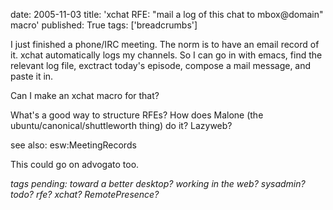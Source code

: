 date: 2005-11-03
title: 'xchat RFE: "mail a log of this chat to mbox@domain" macro'
published: True
tags: ['breadcrumbs']

I just finished a phone/IRC meeting. The norm is to have an email record of it. xchat automatically logs my channels. So I can go in with emacs, find the relevant log file, exctract today's episode, compose a mail message, and paste it in.

Can I make an xchat macro for that?

What's a good way to structure RFEs? How does Malone (the ubuntu/canonical/shuttleworth thing) do it? Lazyweb?

see also: esw:MeetingRecords

This could go on advogato too.

<em>tags pending: toward a better desktop? working in the web? sysadmin? todo? rfe? xchat? RemotePresence?</em>
